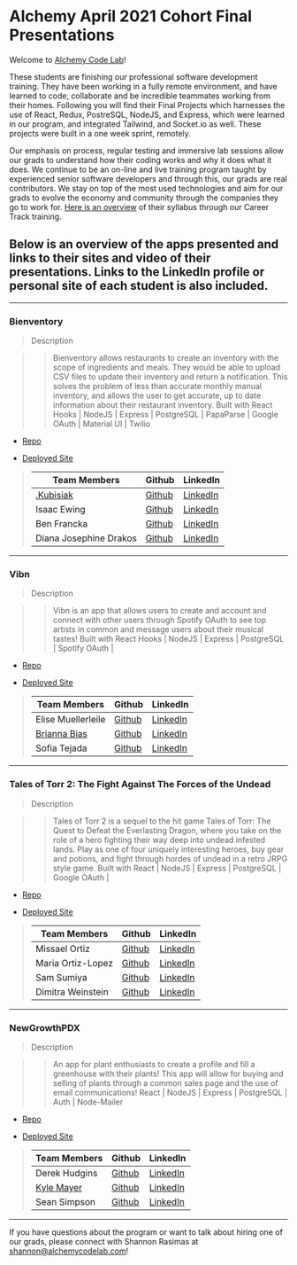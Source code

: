 # Alchemy April 2021 Cohort Final Presentations

Welcome to [Alchemy Code Lab](https://www.alchemycodelab.com)! 

These students are finishing our professional software development training. They have been working in a fully remote environment, and have learned to code, collaborate and be incredible teammates working from their homes. Following you will find their Final Projects which harnesses the use of React, Redux, PostreSQL, NodeJS, and Express, which were learned in our program, and integrated Tailwind,  and Socket.io as well. These projects were built in a one week sprint, remotely.

Our emphasis on process, regular testing and immersive lab sessions allow our grads to understand how their coding works and why it does what it does. We continue to be an on-line and live training program taught by experienced senior software developers and through this, our grads are real contributors. We stay on top of the most used technologies and aim for our grads to evolve the economy and community through the companies they go to work for. [Here is an overview](https://docs.google.com/document/d/1RVKZ4wzOLJn5OeIE-94riRoJGLpwLRG1SuBdGY7sedg/edit?usp=sharing) of their syllabus through our Career Track training.  

## Below is an overview of the apps presented and links to their sites and video of their presentations. Links to the LinkedIn profile or personal site of each student is also included.
___
### Bienventory

> Description 

>>Bienventory allows restaurants to create an inventory with the scope of ingredients and meals. They would be able to upload CSV files to update their inventory and return a notification. This solves the problem of less than accurate monthly manual inventory, and allows the user to get accurate, up to date information about their restaurant inventory. Built with React Hooks | NodeJS | Express | PostgreSQL | PapaParse | Google OAuth | Material UI | Twilio

* [Repo](https://github.com/Bienventory)

* [Deployed Site](https://bienventory.netlify.app/)

>| Team Members  | Github  | LinkedIn  |
>|---|---|---|
>| [.Kubisiak](https://bienventory.netlify.app/) |  [Github](https://github.com/mckubisiak)  |  [LinkedIn](https://github.com/mckubisiak)  |
>| Isaac Ewing |  [Github](https://github.com/Isaac-Ewing)  |  [LinkedIn](https://www.linkedin.com/in/isaac-ewing/)  |
>| Ben Francka|  [Github](github.com/BenFrancka)  |  [LinkedIn](https://www.linkedin.com/in/ben-francka/)  |
>| Diana Josephine Drakos|  [Github](https://github.com/dianajodrakos)  |  [LinkedIn](https://www.linkedin.com/in/dj-drakos)  |

___
### Vibn

> Description 

>> Vibn is an app that allows users to create and account and connect with other users through Spotify OAuth to see top artists in common and message users about their musical tastes! Built with React Hooks | NodeJS | Express | PostgreSQL | Spotify OAuth |


* [Repo](https://github.com/Vibn-App)

* [Deployed Site](https://vibn.netlify.app/)

>| Team Members  | Github  | LinkedIn  |
>|---|---|---|
>| Elise Muellerleile|  [Github](https://github.com/eliamue)  |  [LinkedIn](https://www.linkedin.com/in/eliamue/)  |
>| [Brianna Bias](https://bribias.dev) | [Github](https://github.com/bribias)   | [LinkedIn](https://linkedin.com/ln/brianna.bias)   |
>| Sofia Tejada | [Github](https://github.com/sofiatejada)   | [LinkedIn](https://linkedin.com/in/sofianais)   |

___
### Tales of Torr 2: The Fight Against The Forces of the Undead

> Description 

>>Tales of Torr 2 is a sequel to the hit game Tales of Torr: The Quest to Defeat the Everlasting Dragon, where you take on the role of a hero fighting their way deep into undead infested lands. Play as one of four uniquely interesting heroes, buy gear and potions, and fight through hordes of undead in a retro JRPG style game. Built with React | NodeJS | Express | PostgreSQL | Google OAuth |

* [Repo](https://github.com/Tales-of-Torr-2)

* [Deployed Site]()

>| Team Members  | Github  | LinkedIn  |
>|---|---|---|
>| Missael Ortiz |  [Github](https://github.com/MissaelOrtiz)  |  [LinkedIn](https://www.linkedin.com/in/missaelortiz/)  |
>| Maria Ortiz-Lopez|  [Github](https://github.com/MariaOrtiz1)  |  [LinkedIn](https://www.linkedin.com/in/maria-ortiz-lopez-54392a211/)  |
>| Sam Sumiya| [Github](https://github.com/chenerychen)   | [LinkedIn](https://www.linkedin.com/in/chenerychen/)   |
>| Dimitra Weinstein|  [Github](github.com/dimitraweinstein)  |  [LinkedIn](https://www.linkedin.com/in/dimitraweinstein/)  |

___
### NewGrowthPDX

> Description 

>>An app for plant enthusiasts to create a profile and fill a greenhouse with their plants! This app will allow for buying and selling of plants through a common sales page and the use of email communications! React | NodeJS | Express | PostgreSQL | Auth | Node-Mailer 

* [Repo](https://github.com/NewGrowthPDX)

* [Deployed Site](new-growth-pdx-frontend.vercel.app)

>| Team Members  | Github  | LinkedIn  |
>|---|---|---|
>| Derek Hudgins| [Github](https://github.com/DerekHudgins)   | [LinkedIn](https://www.linkedin.com/in/derekhudgins/)   |
>| [Kyle Mayer](https://www.kylemayer.dev)|  [Github](https://github.com/kylemayer)  |  [LinkedIn](https://www.linkedin.com/in/kyle-mayer88/)  |
>| Sean Simpson |  [Github](https://github.com/simpson-sean)  |  [LinkedIn](www.linkedin.com/in/simpson-sean)  |

___
If you have questions about the program or want to talk about hiring one of our grads, please connect with Shannon Rasimas at shannon@alchemycodelab.com!
